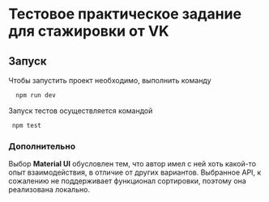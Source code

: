 # Тестовое практическое задание для стажировки от VK


## Запуск

Чтобы запустить проект необходимо, выполнить команду

```bash
  npm run dev
 ```
 Запуск тестов осуществляется командой
 ```bash
  npm test
 ```
 
 ### Дополнительно

Выбор **Material UI** обусловлен тем, что автор имел с ней хоть какой-то опыт взаимодействия, в отличие от других вариантов.
Выбранное API, к сожалению не поддерживает функционал сортировки, поэтому она реализована локально.